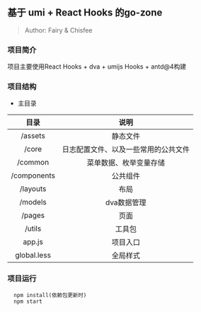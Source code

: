 ## 基于 umi + React Hooks 的go-zone

> Author: Fairy & Chisfee

### 项目简介

项目主要使用React Hooks + dva + umijs Hooks + antd@4构建

### 项目结构

+ 主目录

目录 | 说明
 :-: | :-:
/assets|静态文件
/core|日志配置文件、以及一些常用的公共文件
/common|菜单数据、枚举变量存储
/components|公共组件
/layouts|布局
/models|dva数据管理
/pages|页面
/utils|工具包
app.js|项目入口
global.less|全局样式

### 项目运行 
```
  npm install(依赖包更新时)
  npm start
```
